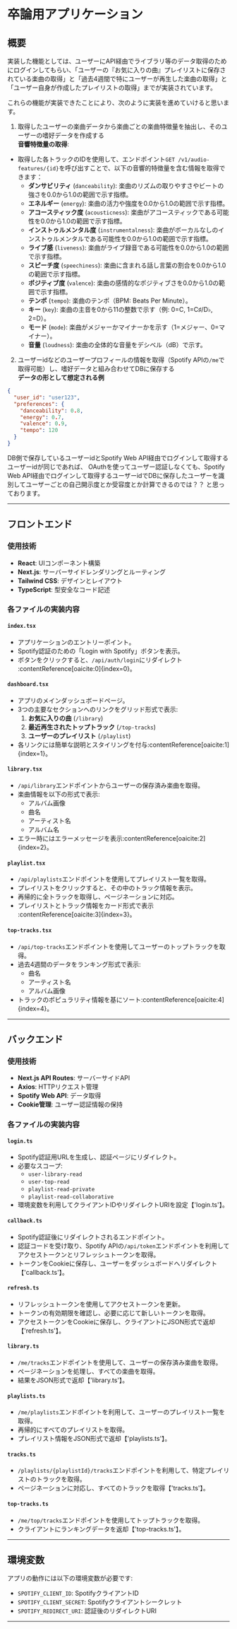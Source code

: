 # 卒論用アプリケーション

## 概要
実装した機能としては、ユーザーにAPI経由でライブラリ等のデータ取得のためにログインしてもらい、「ユーザーの『お気に入りの曲』プレイリストに保存されている楽曲の取得」と「過去4週間で特にユーザーが再生した楽曲の取得」と「ユーザー自身が作成したプレイリストの取得」までが実装されています。

これらの機能が実装できたことにより、次のように実装を進めていけると思います。
1. 取得したユーザーの楽曲データから楽曲ごとの楽曲特徴量を抽出し、そのユーザーの嗜好データを作成する  
**音響特徴量の取得**:
- 取得した各トラックのIDを使用して、エンドポイント`GET /v1/audio-features/{id}`を呼び出すことで、以下の音響的特徴量を含む情報を取得できます：
    - **ダンサビリティ** (`danceability`): 楽曲のリズムの取りやすさやビートの強さを0.0から1.0の範囲で示す指標。
    - **エネルギー** (`energy`): 楽曲の活力や強度を0.0から1.0の範囲で示す指標。
    - **アコースティック度** (`acousticness`): 楽曲がアコースティックである可能性を0.0から1.0の範囲で示す指標。
    - **インストゥルメンタル度** (`instrumentalness`): 楽曲がボーカルなしのインストゥルメンタルである可能性を0.0から1.0の範囲で示す指標。
    - **ライブ感** (`liveness`): 楽曲がライブ録音である可能性を0.0から1.0の範囲で示す指標。
    - **スピーチ度** (`speechiness`): 楽曲に含まれる話し言葉の割合を0.0から1.0の範囲で示す指標。
    - **ポジティブ度** (`valence`): 楽曲の感情的なポジティブさを0.0から1.0の範囲で示す指標。
    - **テンポ** (`tempo`): 楽曲のテンポ（BPM: Beats Per Minute）。
    - **キー** (`key`): 楽曲の主音を0から11の整数で示す（例: 0=C, 1=C♯/D♭, 2=D）。
    - **モード** (`mode`): 楽曲がメジャーかマイナーかを示す（1=メジャー、0=マイナー）。
    - **音量** (`loudness`): 楽曲の全体的な音量をデシベル（dB）で示す。

2. ユーザーidなどのユーザープロフィールの情報を取得（Spotify APIの`/me`で取得可能）し、嗜好データと組み合わせてDBに保存する  
**データの形として想定される例**
```json
{
  "user_id": "user123",
  "preferences": {
    "danceability": 0.8,
    "energy": 0.7,
    "valence": 0.9,
    "tempo": 120
  }
}
```

DB側で保存しているユーザーidとSpotify Web API経由でログインして取得するユーザーidが同じであれば、
OAuthを使ってユーザー認証しなくても、Spotify Web API経由でログインして取得するユーザーidでDBに保存したユーザーを識別してユーザーごとの自己開示度とか受容度とか計算できるのでは？？
と思っております。


---

## フロントエンド

### 使用技術
- **React**: UIコンポーネント構築
- **Next.js**: サーバーサイドレンダリングとルーティング
- **Tailwind CSS**: デザインとレイアウト
- **TypeScript**: 型安全なコード記述

### 各ファイルの実装内容
#### **`index.tsx`**
- アプリケーションのエントリーポイント。
- Spotify認証のための「Login with Spotify」ボタンを表示。
- ボタンをクリックすると、`/api/auth/login`にリダイレクト&#8203;:contentReference[oaicite:0]{index=0}。

#### **`dashboard.tsx`**
- アプリのメインダッシュボードページ。
- 3つの主要なセクションへのリンクをグリッド形式で表示:
  1. **お気に入りの曲** (`/library`)
  2. **最近再生されたトップトラック** (`/top-tracks`)
  3. **ユーザーのプレイリスト** (`/playlist`)
- 各リンクには簡単な説明とスタイリングを付与&#8203;:contentReference[oaicite:1]{index=1}。

#### **`library.tsx`**
- `/api/library`エンドポイントからユーザーの保存済み楽曲を取得。
- 楽曲情報を以下の形式で表示:
  - アルバム画像
  - 曲名
  - アーティスト名
  - アルバム名
- エラー時にはエラーメッセージを表示&#8203;:contentReference[oaicite:2]{index=2}。

#### **`playlist.tsx`**
- `/api/playlists`エンドポイントを使用してプレイリスト一覧を取得。
- プレイリストをクリックすると、その中のトラック情報を表示。
- 再帰的に全トラックを取得し、ページネーションに対応。
- プレイリストとトラック情報をカード形式で表示&#8203;:contentReference[oaicite:3]{index=3}。

#### **`top-tracks.tsx`**
- `/api/top-tracks`エンドポイントを使用してユーザーのトップトラックを取得。
- 過去4週間のデータをランキング形式で表示:
  - 曲名
  - アーティスト名
  - アルバム画像
- トラックのポピュラリティ情報を基にソート&#8203;:contentReference[oaicite:4]{index=4}。

---

## バックエンド

### 使用技術
- **Next.js API Routes**: サーバーサイドAPI
- **Axios**: HTTPリクエスト管理
- **Spotify Web API**: データ取得
- **Cookie管理**: ユーザー認証情報の保持

### 各ファイルの実装内容
#### **`login.ts`**
- Spotify認証用URLを生成し、認証ページにリダイレクト。
- 必要なスコープ:
  - `user-library-read`
  - `user-top-read`
  - `playlist-read-private`
  - `playlist-read-collaborative`
- 環境変数を利用してクライアントIDやリダイレクトURIを設定【'login.ts'】。

#### **`callback.ts`**
- Spotify認証後にリダイレクトされるエンドポイント。
- 認証コードを受け取り、Spotify APIの`/api/token`エンドポイントを利用してアクセストークンとリフレッシュトークンを取得。
- トークンをCookieに保存し、ユーザーをダッシュボードへリダイレクト【'callback.ts'】。

#### **`refresh.ts`**
- リフレッシュトークンを使用してアクセストークンを更新。
- トークンの有効期限を確認し、必要に応じて新しいトークンを取得。
- アクセストークンをCookieに保存し、クライアントにJSON形式で返却【'refresh.ts'】。

#### **`library.ts`**
- `/me/tracks`エンドポイントを使用して、ユーザーの保存済み楽曲を取得。
- ページネーションを処理し、すべての楽曲を取得。
- 結果をJSON形式で返却【'library.ts'】。

#### **`playlists.ts`**
- `/me/playlists`エンドポイントを利用して、ユーザーのプレイリスト一覧を取得。
- 再帰的にすべてのプレイリストを取得。
- プレイリスト情報をJSON形式で返却【'playlists.ts'】。

#### **`tracks.ts`**
- `/playlists/{playlistId}/tracks`エンドポイントを利用して、特定プレイリストのトラックを取得。
- ページネーションに対応し、すべてのトラックを取得【'tracks.ts'】。

#### **`top-tracks.ts`**
- `/me/top/tracks`エンドポイントを使用してトップトラックを取得。
- クライアントにランキングデータを返却【'top-tracks.ts'】。

---

## 環境変数
アプリの動作には以下の環境変数が必要です:
- `SPOTIFY_CLIENT_ID`: SpotifyクライアントID
- `SPOTIFY_CLIENT_SECRET`: Spotifyクライアントシークレット
- `SPOTIFY_REDIRECT_URI`: 認証後のリダイレクトURI

---
